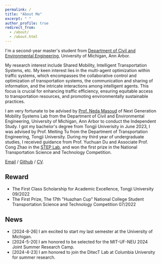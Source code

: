 ```yaml
---
permalink: /
title: "About Me"
excerpt: " "
author_profile: true
redirect_from: 
  - /about/
  - /about.html
---
```


I'm a second-year master's student from [Department of Civil and Environmental Engineering](https://cee.engin.umich.edu/), University of Michigan, Ann Arbor.

My research interest include Shared Mobility, Intelligent Transportation Systems, etc. My keen interest lies in the multi-agent optimization within traffic systems, which encompasses the collaborative control and optimization of transportation systems, the communication and sharing of information, and the intricate interactions among intelligent agents. This focus is crucial for enhancing traffic efficiency, ensuring equitable access to transportation resources, and promoting environmentally sustainable practices.

I am very fortunate to be advised by [Prof. Neda Masoud](https://cee.engin.umich.edu/people/masoud-neda/) of Next Generation Mobility Systems Lab from the Department of Civil and Environmental Engineering, University of Michigan, Ann Arbor to conduct the Independent Study. I got my bachelor's degree from Tongji Univerisity in June 2023, I was advised by Prof. Meiting Tu from the Department of Transportation Engineering, Tongji University. During my third year of undergraduate studies, I received guidance from Prof. Yuchuan Du and Associate Prof. Cong Zhao in the [STEP Lab](https://steps.tongji.edu.cn/main.htm), and won the first prize in the National Transportation Science and Technology Competition.


[Email](lingyunz@umich.edu) / [Github](https://github.com/zhongly1021) / [CV](http://zhongly1021.github.io/assets/CV_ZLY.pdf).
## Reward
* The First Class Scholarship for Academic Excellence, Tongji University 09/2022
* The First Prize, The 17th "Huazhan Cup" National College Student Transportation Science and Technology Competition 07/2022

## News
* [2024-8-26] I am excited to start my last semester at the University of Michigan.
* [2024-5-20] I am honored to be selected for the MIT-UF-NEU 2024 Joint Summer Research Camp.
* [2024-4-23] I am honored to join the DitecT Lab at Columbia University for summer research.
